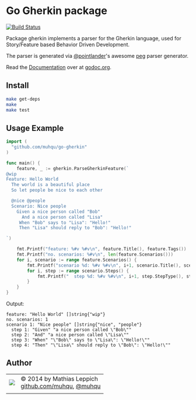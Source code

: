 Go Gherkin package
======================

[![Build Status](https://travis-ci.org/muhqu/go-gherkin.png?branch=master)](https://travis-ci.org/muhqu/go-gherkin)

Package gherkin implements a parser for the Gherkin language, used for
Story/Feature based Behavior Driven Development.

The parser is generated via [@pointlander]'s awesome [peg] parser generator. 

Read the [Documentation][godoc] over at [godoc.org][godoc].

Install
-------
```bash
make get-deps
make
make test
```

Usage Example
-------------
```go
import (
  "github.com/muhqu/go-gherkin"
)

func main() {
    feature, _ := gherkin.ParseGherkinFeature(`
@wip
Feature: Hello World
  The world is a beautiful place
  So let people be nice to each other

  @nice @people
  Scenario: Nice people
    Given a nice person called "Bob"
      And a nice person called "Lisa"
     When "Bob" says to "Lisa": "Hello!"
     Then "Lisa" should reply to "Bob": "Hello!"

`)

    fmt.Printf("feature: %#v %#v\n", feature.Title(), feature.Tags())
    fmt.Printf("no. scenarios: %#v\n", len(feature.Scenarios()))
    for i, scenario := range feature.Scenarios() {
        fmt.Printf("scenario %d: %#v %#v\n", i+1, scenario.Title(), scenario.Tags())
        for i, step := range scenario.Steps() {
            fmt.Printf("  step %d: %#v %#v\n", i+1, step.StepType(), step.Text())
        }
    }
}
```

Output:
```
feature: "Hello World" []string{"wip"}
no. scenarios: 1
scenario 1: "Nice people" []string{"nice", "people"}
  step 1: "Given" "a nice person called \"Bob\""
  step 2: "And" "a nice person called \"Lisa\""
  step 3: "When" "\"Bob\" says to \"Lisa\": \"Hello!\""
  step 4: "Then" "\"Lisa\" should reply to \"Bob\": \"Hello!\""
```

Author
------

|   |   |
|---|---|
| ![](http://gravatar.com/avatar/0ad964bc2b83e0977d8f70816eda1c70) | © 2014 by Mathias Leppich <br>  [github.com/muhqu](https://github.com/muhqu), [@muhqu](http://twitter.com/muhqu) |
|   |   |

[godoc]: http://godoc.org/github.com/muhqu/go-gherkin
[@pointlander]: http://github.com/pointlander
[peg]: http://github.com/pointlander/peg
